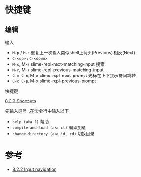 # 快捷键

## 编辑

输入

* `M-p` / `M-n` 重复上一次输入类似shell上箭头(Previous),相反(Next)
* `C-<up>` / `C-<down>`
* `M-s`, M-x slime-repl-next-matching-input 搜索
* `M-r`, M-x slime-repl-previous-matching-input
* `C-c C-n`, M-x slime-repl-next-prompt 光标在上下提示符间跳转
* `C-c C-p`, M-x slime-repl-previous-prompt

快捷键

[8.2.3 Shortcuts](https://www.common-lisp.net/project/slime/doc/html/Shortcuts.html#Shortcuts)

先输入逗号`,`,在命令行中输入以下

* `help (aka ?)` 帮助
* `compile-and-load (aka cl)` 编译加载
* `change-directory (aka !d, cd)` 切换目录

# 参考

* [8.2.2 Input navigation](https://www.common-lisp.net/project/slime/doc/html/Input-Navigation.html)
